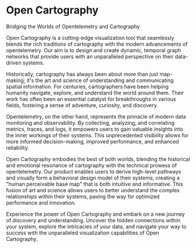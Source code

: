 # Open Cartography

Bridging the Worlds of Opentelemetry and Cartography

Open Cartography is a cutting-edge visualization tool that seamlessly blends the rich traditions of cartography with the modern advancements of opentelemetry. Our aim is to design and create dynamic, temporal graph networks that provide users with an unparalleled perspective on their data-driven systems.

Historically, cartography has always been about more than just map-making; it's the art and science of understanding and communicating spatial information. For centuries, cartographers have been helping humanity navigate, explore, and understand the world around them. Their work has often been an essential catalyst for breakthroughs in various fields, fostering a sense of adventure, curiosity, and discovery.

Opentelemetry, on the other hand, represents the pinnacle of modern data monitoring and observability. By collecting, analyzing, and correlating metrics, traces, and logs, it empowers users to gain valuable insights into the inner workings of their systems. This unprecedented visibility allows for more informed decision-making, improved performance, and enhanced reliability.

Open Cartography embodies the best of both worlds, blending the historical and emotional resonance of cartography with the technical prowess of opentelemetry. Our product enables users to derive high-level pathways and visually form a behavioral design model of their systems, creating a "human perceivable base map" that is both intuitive and informative. This fusion of art and science allows users to better understand the complex relationships within their systems, paving the way for optimized performance and innovation.

Experience the power of Open Cartography and embark on a new journey of discovery and understanding. Uncover the hidden connections within your system, explore the intricacies of your data, and navigate your way to success with the unparalleled visualization capabilities of Open Cartography.

